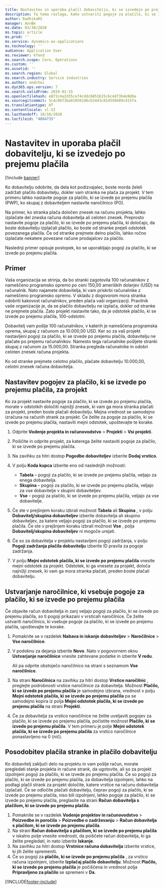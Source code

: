 ```yaml
---
title: Nastavitev in uporaba plačil dobavitelju, ki se izvedejo po prejemu plačila
description: Ta tema razlaga, kako ustvariti pogoje za plačilo, ki se izvede po prejemu plačila (PWP), da lahko dobavitelju izplačate delna plačila na podlagi plačil, ki jih prejmete od strank.
author: RadhikaRS
manager: AnnBe
ms.date: 03/30/2020
ms.topic: article
ms.prod: ''
ms.service: dynamics-ax-applications
ms.technology: ''
audience: Application User
ms.reviewer: kfend
ms.search.scope: Core, Operations
ms.custom: ''
ms.assetid: ''
ms.search.region: Global
ms.search.industry: Service industries
ms.author: andchoi
ms.dyn365.ops.version: 7
ms.search.validFrom: 2019-01-15
ms.openlocfilehash: e872c4a2d35cef4cddc6851615c6c4d73b4e9d9a
ms.sourcegitcommit: 5c4c9bf3ba018562d6cb3443c01d550489c415fa
ms.translationtype: HT
ms.contentlocale: sl-SI
ms.lasthandoff: 10/16/2020
ms.locfileid: "4084735"
---
```

# <a name="set-up-and-use-pay-when-paid-vendor-payments"></a>Nastavitev in uporaba plačil dobavitelju, ki se izvedejo po prejemu plačila

[!include [banner](../includes/banner.md)]

Ko dobavitelju odobrite, da dela kot podizvajalec, boste morda želeli zadržati plačilo dobavitelju, dokler vam stranka ne plača za projekt. V tem primeru lahko nastavite pogoje za plačilo, ki se izvede po prejemu plačila (PWP), ko skupaj z dobaviteljem nastavite naročilnico (PO).

Na primer, ko stranka plača določen znesek na računu projekta, lahko izplačate del zneska računa dobavitelja ali celoten znesek. Preprosto nastavite pogoje za plačilo, ki se izvede po prejemu plačila, ki določajo, da boste dobavitelju izplačali plačilo, ko boste od stranke prejeli odstotek povezanega plačila. Če od stranke prejmete delno plačilo, lahko ročno izplačate nekatere povezane račune prodajalcev za plačilo.

Naslednji primer opisuje postopek, ko se uporabljajo pogoji za plačilo, ki se izvede po prejemu plačila.

## <a name="example"></a>Primer

Vaša organizacija se strinja, da bo stranki zagotovila 100 računalnikov z nameščeno programsko opremo po ceni 150,00 ameriških dolarjev (USD) na računalnik. Nato najamete dobavitelja, ki vam priskrbi računalnike z nameščeno programsko opremo. V skladu z dogovorom mora stranka odobriti kakovost računalnikov, preden plača vaši organizaciji. Pravilnik vaše organizacije je, da se plačilo dobavitelju ne izplača, dokler od stranke ne prejmete plačila. Zato projekt nastavite tako, da je odstotek plačilo, ki se izvede po prejemu plačila, 100-odstotni.

Dobavitelj vam pošlje 100 računalnikov, v katerih je nameščena programska oprema, skupaj z računom za 10.000,00 USD. Ker so za vaš projekt nastavljeni pogoji za plačilo, ki se izvede po prejemu plačila, dobavitelju ne plačate po prejemu računalnikov. Namesto tega računalnike pošljete stranki skupaj z računom za 15.000,00. Stranka pregleda računalnike in odobri celoten znesek računa projekta.

Ko od stranke prejmete celotno plačilo, plačate dobavitelju 10.000,00, celotni znesek računa dobavitelja.

## <a name="set-up-pwp-terms-for-a-project"></a>Nastavitev pogojev za plačilo, ki se izvede po prejemu plačila, za projekt

Ko za projekt nastavite pogoje za plačilo, ki se izvede po prejemu plačila, morate v odstotkih določiti najnižji znesek, ki vam ga mora stranka plačati za projekt, preden boste plačali dobavitelju. Mejna vrednost se samodejno izračuna na računih strank za projekt. Če želite za pogoje za plačilo, ki se izvede po prejemu plačila, nastaviti mejni odstotek, upoštevajte te korake.

1. Odprite **Vodenje projekta in računovodstvo** \> **Projekti** \> **Vsi projekti**.
2. Poiščite in odprite projekt, za katerega želite nastaviti pogoje za plačilo, ki se izvede po prejemu plačila.
3. Na zavihku za hitri dostop **Pogodbe dobaviteljev** izberite **Dodaj vrstico**.
3. V polju **Koda kupca** izberite eno od naslednjih možnosti:

    - **Tabela** – pogoji za plačilo, ki se izvede po prejemu plačila, veljajo za enega dobavitelja.
    - **Skupina** – pogoji za plačilo, ki se izvede po prejemu plačila, veljajo za vse dobavitelje v skupini dobaviteljev.
    - **Vse** – pogoji za plačilo, ki se izvede po prejemu plačila, veljajo za vse dobavitelje.

4. Če ste v prejšnjem koraku izbrali možnost **Tabela** ali **Skupina** , v polju **Dobavitelj/skupina dobaviteljev** izberite dobavitelja ali skupino dobaviteljev, za katere veljajo pogoji za plačilo, ki se izvede po prejemu plačila. Če ste v prejšnjem koraku izbrali možnost **Vse** , polja **Dobavitelj/skupina dobaviteljev** ni mogoče urejati.
5. Če so za dobavitelja v projektu nastavljeni pogoji zadržanja, v polju **Pogoji zadržanja plačila dobavitelju** izberite ID pravila za pogoje zadržanja.
6. V polju **Mejni odstotek plačila, ki se izvede po prejemu plačila** vnesite mejni odstotek za projekt. Odstotek, ki ga vnesete za projekt, določa najnižji znesek, ki vam ga mora stranka plačati, preden boste plačali dobavitelju.

## <a name="create-a-po-that-has-pwp-terms"></a>Ustvarjanje naročilnice, ki vsebuje pogoje za plačilo, ki se izvede po prejemu plačila

Če objavite račun dobavitelja in zanj veljajo pogoji za plačilo, ki se izvede po prejemu plačila, so ti pogoji prikazani v vrsticah naročilnice. Če želite ustvariti naročilnico, ki vsebuje pogoje za plačilo, ki se izvede po prejemu plačila, upoštevajte te korake.

1. Pomaknite se v razdelek **Nabava in iskanje dobaviteljev** \> **Naročilnice** \> **Vse naročilnice**.
2. V podoknu za dejanja izberite **Novo**. Nato v pogovornem oknu **Ustvarjanje naročilnice** vnesite zahtevane podatke in izberite **V redu**.

    Ali pa odprite obstoječo naročilnico na strani s seznamom **Vse naročilnice**.

4. Na strani **Naročilnica** na zavihku za hitri dostop **Vrstice naročilnic** , preglejte podrobnosti vrstice naročilnice za dobavitelja. Možnost **Plačilo, ki se izvede po prejemu plačila** je samodejno izbrana, vrednost v polju **Mejni odstotek plačila, ki se izvede po prejemu plačila** pa se samodejno kopira iz polja **Mejni odstotek plačila, ki se izvede po prejemu plačila** na strani **Projekti**.
6. Če za dobavitelja za vrstico naročilnice ne želite uveljaviti pogojev za plačilo, ki se izvede po prejemu plačila, počistite možnost **Plačilo, ki se izvede po prejemu plačila**. V tem primeru je polje **Mejni odstotek plačila, ki se izvede po prejemu plačila** za vrstico naročilnice ponastavljeno na 0 (nič).

## <a name="update-a-customer-payment-and-pay-the-vendor"></a>Posodobitev plačila stranke in plačilo dobavitelju

Ko dobavitelj zaključi delo na projektu in vam pošlje račun, morate pregledati stanje projekta in račune strank, da ugotovite, ali so za projekt izpolnjeni pogoji za plačilo, ki se izvede po prejemu plačila. Če so pogoji za plačilo, ki se izvede po prejemu plačila, za dobavitelja izpolnjeni, lahko na podlagi plačil strank za projekt določite, katere vrstice na računu dobavitelja izplačati. Če se odločite plačati dobavitelju, čeprav pogoji za plačilo, ki se izvede po prejemu plačila, niso bili izpolnjeni, lahko pogoje za plačilo, ki se izvede po prejemu plačila, preglasite na strani **Račun dobavitelja s plačilom, ki se izvede po prejemu plačila**.

1. Pomaknite se v razdelek **Vodenje projektov in računovodstvo** \> **Poizvedbe in poročila** \> **Poizvedbe o zadrževanju** \> **Račun dobavitelja s plačilom, ki se izvede po prejemu plačila**.
2. Na strani **Račun dobavitelja s plačilom, ki se izvede po prejemu plačila** v iskalno polje vnesite vrednosti, da poiščete račun dobavitelja, ki ga želite pregledati, in nato izberite **Iskanje**.
3. Na zavihku za hitri dostop **Vrstnice računa dobavitelja** izberite vrstice, ki jih želite spremeniti.
4. Če so pogoji za **plačilo, ki se izvede po prejemu plačila** , za vrstico računa izpolnjeni, izberite **Izplačaj plačilo dobavitelju**. Možnost **Plačilo, ki se izvede po prejemu plačila** je počiščena in vrednost polja **Pripravljeno za plačilo** se spremeni v **Da**.


[!INCLUDE[footer-include](../includes/footer-banner.md)]